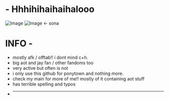 # - Hhhihihaihaihalooo      
![Image](https://github.com/user-attachments/assets/7f779ade-1028-47d0-a954-f7c143e69963)
![Image](https://github.com/user-attachments/assets/6a141561-e1da-48cb-8d79-79f9d74bfe40)
<- sona

# INFO  -  
- mostly afk / offtab!! i dont mind c+h. 
- big aot and jay fan  / other fandoms too
- very active but often is not
 - i only use this github for ponytown and nothing more.
- check my main for more of me!! mostly of it containing aot stuff
- has terrible spelling and typos
- _____________________________________________________________________
# 
